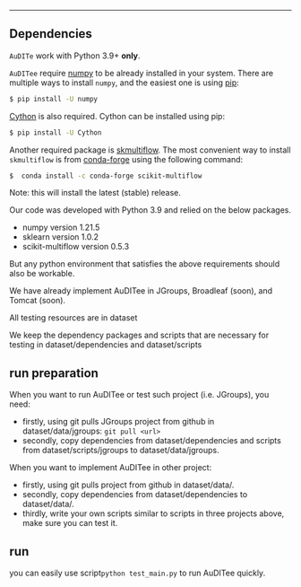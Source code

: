 *********************************************************************************************
## Dependencies
`AuDITe` work with Python 3.9+ **only**.

`AuDITee` require [numpy](www.numpy.org) to be already installed in your system. 
There are multiple ways to install `numpy`, and the easiest one is
using [pip](https://pip.pypa.io/en/stable/#):
```bash
$ pip install -U numpy
```

[Cython](https://cython.org/) is also required. 
Cython can be installed using pip:
```bash
$ pip install -U Cython
```

Another required package is [skmultiflow](https://scikit-multiflow.readthedocs.io/en/stable/installation.html). The most convenient way to install `skmultiflow` is from [conda-forge](https://anaconda.org/conda-forge/scikit-multiflow) using the following command:
```bash
$  conda install -c conda-forge scikit-multiflow
```
Note: this will install the latest (stable) release. 

Our code was developed with Python 3.9 and relied on the below packages.
- numpy version 1.21.5
- sklearn version 1.0.2
- scikit-multiflow version 0.5.3

But any python environment that satisfies the above requirements should also be workable.

We have already implement AuDITee in JGroups, Broadleaf (soon), and Tomcat (soon).

All testing resources are in dataset

We keep the dependency packages and scripts that are necessary for testing in dataset/dependencies and dataset/scripts

## run preparation
When you want to run AuDITee or test such project (i.e. JGroups), you need:

- firstly, using git pulls JGroups project from github in dataset/data/jgroups: ```git pull <url>```
- secondly, copy dependencies from dataset/dependencies and scripts from dataset/scripts/jgroups to dataset/data/jgroups.

When you want to implement AuDITee in other project:
- firstly, using git pulls <project> project from github in dataset/data/<project>.
- secondly, copy dependencies from dataset/dependencies to dataset/data/<project>.
- thirdly, write your own scripts similar to scripts in three projects above, make sure you can test it.


## run
you can easily use script```python test_main.py``` to run AuDITee quickly.


